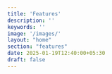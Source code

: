 ```yaml
---
title: 'Features'
description: ''
keywords: ''
image: '/images/'
layout: "home"
section: "features"
date: 2025-01-19T12:40:00+05:30
draft: false
---
```

